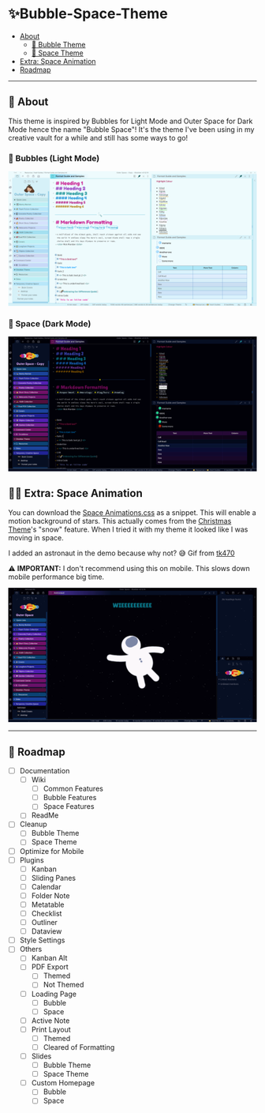 # ✨Bubble-Space-Theme
- [About](https://github.com/Emrie-Candera/Bubble-Space-Theme#about)
	- [🔵 Bubble Theme](https://github.com/Emrie-Candera/Bubble-Space-Theme/blob/main/README.md#-bubbles-light-mode)
	- [🌌 Space Theme](https://github.com/Emrie-Candera/Bubble-Space-Theme/blob/main/README.md#-space-dark-mode)
- [Extra: Space Animation](https://github.com/Emrie-Candera/Bubble-Space-Theme/blob/main/README.md#-extra-space-animation)
- [Roadmap](https://github.com/Emrie-Candera/Bubble-Space-Theme/blob/main/README.md#-roadmap)

---

## 📖 About
This theme is inspired by Bubbles for Light Mode and Outer Space for Dark Mode hence the name "Bubble Space"! It's the theme I've been using in my creative vault for a while and still has some ways to go! 

### 🔵 Bubbles (Light Mode)
![](https://github.com/Emrie-Candera/Bubble-Space-Theme/blob/2b98fd9c23bf9462a469df156c4f8b6af2252718/images/Bubble%20(Light).png)

### 🌌 Space (Dark Mode)
![](https://github.com/Emrie-Candera/Bubble-Space-Theme/blob/2b98fd9c23bf9462a469df156c4f8b6af2252718/images/Space%20(Dark).png)

## 🐱‍🚀 Extra: Space Animation
You can download the [Space Animations.css](https://github.com/Emrie-Candera/Bubble-Space-Theme/blob/f6eef48929ff1fa168cf43940314c2a66bba39df/Space%20Animations.css) as a snippet. This will enable a motion background of stars. This actually comes from the [Christmas Theme](https://github.com/deathau/obsidian-christmas-theme)'s "snow" feature. When I tried it with my theme it looked like I was moving in space. 

I added an astronaut in the demo because why not? 😅
Gif from [tk470](https://tenor.com/view/astronaut-float-space-gif-11528699)

⚠️ **IMPORTANT:** I don't recommend using this on mobile. This slows down mobile performance big time. 

![](https://github.com/Emrie-Candera/Bubble-Space-Theme/blob/2b98fd9c23bf9462a469df156c4f8b6af2252718/images/Astronaut%20Float.gif)

---

## 🚀 Roadmap
- [ ] Documentation
	- [ ] Wiki
		- [ ] Common Features
		- [ ] Bubble Features
		- [ ] Space Features
	- [ ] ReadMe
- [ ] Cleanup	
	- [ ] Bubble Theme
	- [ ] Space Theme
- [ ] Optimize for Mobile
- [ ] Plugins
	- [ ] Kanban
	- [ ] Sliding Panes
	- [ ] Calendar
	- [ ] Folder Note
	- [ ] Metatable
	- [ ] Checklist
	- [ ] Outliner
	- [ ] Dataview
- [ ] Style Settings
- [ ] Others
	- [ ] Kanban Alt 
	- [ ] PDF Export
		- [ ] Themed
		- [ ] Not Themed
	- [ ] Loading Page
		- [ ] Bubble
		- [ ] Space
	- [ ] Active Note
  	- [ ] Print Layout
	    - [ ] Themed
	    - [ ] Cleared of Formatting
	- [ ] Slides
		- [ ] Bubble Theme
		- [ ] Space Theme
	- [ ] Custom Homepage
		- [ ] Bubble
		- [ ] Space
